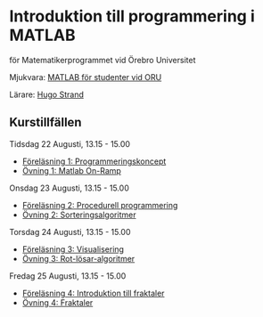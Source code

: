 # Introduktion till programmering i MATLAB
för Matematikerprogrammet vid Örebro Universitet

Mjukvara: [MATLAB för studenter vid ORU](https://www.oru.se/english/study/student-services/it-and-printing/it/software/matlab/)

Lärare: [Hugo Strand](https://www.oru.se/personal/hugo_strand)

## Kurstillfällen

Tidsdag 22 Augusti, 13.15 - 15.00
- [Föreläsning 1: Programmeringskoncept](https://nbviewer.org/github/HugoStrand/matlab-intro/blob/master/F%C3%B6rel%C3%A4sningar/F%C3%B6rel%C3%A4sning1.ipynb)
- [Övning 1: Matlab On-Ramp](https://se.mathworks.com/learn/tutorials/matlab-onramp.html)

Onsdag 23 Augusti, 13.15 - 15.00
- [Föreläsning 2: Procedurell programmering](https://nbviewer.org/github/HugoStrand/matlab-intro/blob/master/F%C3%B6rel%C3%A4sningar/F%C3%B6rel%C3%A4sning2.ipynb)
- [Övning 2: Sorteringsalgoritmer](https://nbviewer.org/github/HugoStrand/matlab-intro/blob/master/%C3%96vningar/%C3%96vning2.ipynb)

Torsdag 24 Augusti, 13.15 - 15.00
- [Föreläsning 3: Visualisering](https://nbviewer.org/github/HugoStrand/matlab-intro/blob/master/F%C3%B6rel%C3%A4sningar/F%C3%B6rel%C3%A4sning3.ipynb)
- [Övning 3: Rot-lösar-algoritmer](https://nbviewer.org/github/HugoStrand/matlab-intro/blob/master/%C3%96vningar/%C3%96vning3.ipynb)

Fredag 25 Augusti, 13.15 - 15.00
- [Föreläsning 4: Introduktion till fraktaler](https://nbviewer.org/github/HugoStrand/matlab-intro/blob/master/F%C3%B6rel%C3%A4sningar/F%C3%B6rel%C3%A4sning4.ipynb)
- [Övning 4: Fraktaler](https://nbviewer.org/github/HugoStrand/matlab-intro/blob/master/%C3%96vningar/%C3%96vning4.ipynb)
